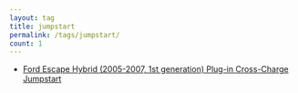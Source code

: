 ```yaml
---
layout: tag
title: jumpstart
permalink: /tags/jumpstart/
count: 1
---
```


- [Ford Escape Hybrid (2005-2007, 1st generation) Plug-in Cross-Charge Jumpstart](https://ansonliu.com/2024/03/1st-gen-ford-escape-hybrid-plug-in-manual-jumpstart/)
